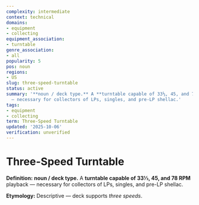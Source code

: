```yaml
---
complexity: intermediate
context: technical
domains:
- equipment
- collecting
equipment_association:
- turntable
genre_association:
- all
popularity: 5
pos: noun
regions:
- US
slug: three-speed-turntable
status: active
summary: '**noun / deck type.** A **turntable capable of 33⅓, 45, and 78 RPM** playback
  — necessary for collectors of LPs, singles, and pre-LP shellac.'
tags:
- equipment
- collecting
term: Three-Speed Turntable
updated: '2025-10-06'
verification: unverified
---
```


# Three-Speed Turntable

**Definition:** **noun / deck type.** A **turntable capable of 33⅓, 45, and 78 RPM** playback — necessary for collectors of LPs, singles, and pre-LP shellac.

**Etymology:** Descriptive — deck supports *three speeds*.

